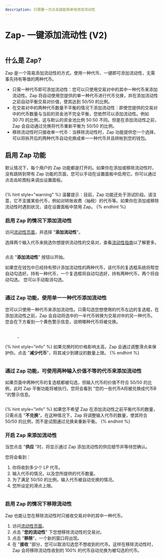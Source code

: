 ```yaml
---
description: 只需要一次点击就能简单地添加流动性
---
```


# Zap- 一键添加流动性 (V2)

<div align="left">

<figure><img src="../../.gitbook/assets/zap1.png" alt=""><figcaption></figcaption></figure>

</div>

## 什么是 Zap?&#x20;

Zap 是一个简易添加流动性的方式。使用一种代币、一键即可添加流动性，无需事先持有等值的两种代币。

* 只需一种代币即可添加流动性：您可以只使用交易对中的其中一种代币来添加流动性。Zap 将自动使用您提供的单一种代币进行代币兑换，并在添加流动性之前自动平衡交易对价值，使其达到 50/50 的比例。
* 在交易对中的两种代币数量不平衡的情况下添加流动性：即使您提供的交易对中的代币数量与当前的资金池不完全平衡，您依然可以添加流动性。例如 30:70 的比例，这与默认的资金池比例 50:50 不同。但是在添加流动性之前，Zap 会自动通过兑换将代币重新平衡为 50/50 的比例。&#x20;
* 移除流动性时只接收单一代币：当移除流动性时，Zap 功能提供您一个选择，可以将拆开后的两种代币自动兑换成单一一种代币并且转帐到您的钱包。

## 启用 Zap 功能

默认情况下，每个用户的 Zap 功能都是打开的。如果你在添加或移除流动性时，没有跳转到带有 Zap 功能的页面，您可以手动在设置面板中启用它。你可以通过点击齿轮图标来调出设置面板。

<div align="left">

<figure><img src="../../.gitbook/assets/启用 zap.png" alt=""><figcaption></figcaption></figure>

</div>

{% hint style="warning" %}
温馨提示：目前，Zap 功能还处于测试阶段。请注意，它不支援某些代币，例如对转账收费（抽税）的代币等。如果你在添加或移除流动性时遇到狀況，请在设置面板中禁用 Zap。
{% endhint %}

### 启用 Zap 的情况下添加流动性&#x20;

访问[流动性页面](https://pancakeswap.finance/liquidity)，并选择 "**添加流动性**"。

选择两个输入代币来挑选你想提供流动性的交易对，查看[流动性指南](../../chan-pin/pancakeswap-exchange/tian-jia-yi-chu-liu-dong-xing.md)以了解更多。

<div align="left">

<figure><img src="../../.gitbook/assets/zap 1.png" alt=""><figcaption></figcaption></figure>

</div>

点击 "**添加流动性**" 按钮以开始。&#x20;

如果您在钱包中已经持有预计添加流动性的两种代币，该代币的复选框系统将帮您自动勾选好。持有一种代币，一个复选框将自动勾选好，持有两种代币，两个将自动勾选。 您可以手动取消勾选。

<div align="left">

<figure><img src="../../.gitbook/assets/zap 2.png" alt=""><figcaption></figcaption></figure>

</div>

### 通过 Zap 功能，使用单一一种代币添加流动性&#x20;

您可以只使用一种代币来添加流动性。只需勾选您想使用的代币左边的复选框，在添加流动性之前，Zap 会自动将选中的一半代币转换为交易对中的另一种代币。您会在下方看到一个黄色警示信息，说明哪种代币将被兑换。

<div align="left">

<figure><img src="../../.gitbook/assets/zap 3.png" alt=""><figcaption><p>、</p></figcaption></figure>

</div>

{% hint style="info" %}
如果兑换时的价格影响太高，Zap 会通过调整滑点来保护你。点击 "**减少代币**"，将其减少到建议的数量上限。
{% endhint %}

<div align="left">

<figure><img src="../../.gitbook/assets/zap 4.png" alt=""><figcaption></figcaption></figure>

</div>

### 通过 Zap 功能，可使用两种输入价值不等的代币来添加流动性

如果页面中两种代币的复选框都被勾选，但输入代币的价值不符合 50/50 的比例，此时 Zap 平衡功能将被执行。您将会看到 “您的一些代币A将被兑换成代币B "的警示信息。

<div align="left">

<figure><img src="../../.gitbook/assets/zap 5.png" alt=""><figcaption></figcaption></figure>

</div>

{% hint style="info" %}
如果您不希望 Zap 在添加流动性之前平衡代币的数量，只需点击 "**不兑换**"。在这种情况下，Zap 将调整输入代币的数量，使其符合 50/50 的比例，而不是试图通过兑换来重新平衡。
{% endhint %}

### 开启 Zap 来添加流动性&#x20;

当您点击 "**供应** "时，将显示通过  Zap 添加流动性的供应细节并等待您确认。&#x20;

您将会看到：&#x20;

1. 你将收到多少个 LP 代币。&#x20;
2. 输入代币的情况，以及您所提供的代币数量。&#x20;
3. 为了满足 50/50 的比例，输入代币被自动兑换的情况。
4. 您所设定的滑点上限。

<div align="left">

<figure><img src="../../.gitbook/assets/zap 7.png" alt=""><figcaption></figcaption></figure>

</div>

### 启用 Zap 的情况下移除流动性

Zap 也能让您在移除流动性时只接收交易对中的其中一种代币。&#x20;

1. 访问[流动性页面](https://pancakeswap.finance/liquidity)。&#x20;
2. 点击 "**您的流动性**" 下您想移除流动性的交易对。&#x20;
3. 点击 "**移除**"，一个新的窗口将出现。&#x20;
4. 在 "**接收** "部分，您可以取消勾选您不想收到的代币。这样在移除流动性时，Zap 会将移除流动性收到的 100% 的代币自动兑换为被勾选的代币。

<div align="left">

<figure><img src="../../.gitbook/assets/zap.png" alt=""><figcaption></figcaption></figure>

</div>
